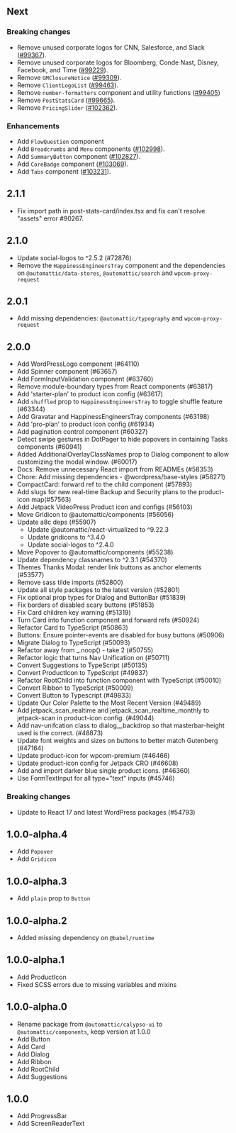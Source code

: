 ## Next

### Breaking changes

- Remove unused corporate logos for CNN, Salesforce, and Slack ([#99367](https://github.com/Automattic/wp-calypso/pull/99367)).
- Remove unused corporate logos for Bloomberg, Conde Nast, Disney, Facebook, and Time ([#99229](https://github.com/Automattic/wp-calypso/pull/99229)).
- Remove `GMClosureNotice` ([#99309](https://github.com/Automattic/wp-calypso/pull/99309)).
- Remove `ClientLogoList` ([#99463](https://github.com/Automattic/wp-calypso/pull/99463)).
- Remove `number-formatters` component and utility functions ([#99405](https://github.com/Automattic/wp-calypso/pull/99405))
- Remove `PostStatsCard` ([#99665](https://github.com/Automattic/wp-calypso/pull/99665)).
- Remove `PricingSlider` ([#102362](https://github.com/Automattic/wp-calypso/pull/102362)).

### Enhancements

- Add `FlowQuestion` component
- Add `Breadcrumbs` and `Menu` components ([#102998](https://github.com/Automattic/wp-calypso/pull/102998)).
- Add `SummaryButton` component ([#102827](https://github.com/Automattic/wp-calypso/pull/102827)).
- Add `CoreBadge` component ([#103069](https://github.com/Automattic/wp-calypso/pull/103069)).
- Add `Tabs` component ([#103231](https://github.com/Automattic/wp-calypso/pull/103231)).

## 2.1.1

- Fix import path in post-stats-card/index.tsx and fix can't resolve "assets" error #90267.

## 2.1.0

- Update social-logos to ^2.5.2 (#72876)
- Remove the `HappinessEngineersTray` component and the dependencies on `@automattic/data-stores`, `@automattic/search` and `wpcom-proxy-request`

## 2.0.1

- Add missing dependencies: `@automattic/typography` and `wpcom-proxy-request`

## 2.0.0

- Add WordPressLogo component (#64110)
- Add Spinner component (#63657)
- Add FormInputValidation component (#63760)
- Remove module-boundary types from React components (#63817)
- Add 'starter-plan' to product icon config (#63617)
- Add `shuffled` prop to `HappinessEngineersTray` to toggle shuffle feature (#63344)
- Add Gravatar and HappinessEngineersTray components (#63198)
- Add 'pro-plan' to product icon config (#61934)
- Add pagination control component (#60327)
- Detect swipe gestures in DotPager to hide popovers in containing Tasks components (#60941)
- Added AdditionalOverlayClassNames prop to Dialog component to allow customizing the modal window. (#60017)
- Docs: Remove unnecessary React import from READMEs (#58353)
- Chore: Add missing dependencies - @wordpress/base-styles (#58271)
- CompactCard: forward ref to the child component (#57893)
- Add slugs for new real-time Backup and Security plans to the product-icon map(#57563)
- Add Jetpack VideoPress Product icon and configs (#56103)
- Move Gridicon to @automattic/components (#56056)
- Update a8c deps (#55907)
  - Update @automattic/react-virtualized to ^9.22.3
  - Update gridicons to ^3.4.0
  - Update social-logos to ^2.4.0
- Move Popover to @automattic/components (#55238)
- Update dependency classnames to ^2.3.1 (#54370)
- Themes Thanks Modal: render link buttons as anchor elements (#53577)
- Remove sass tilde imports (#52800)
- Update all style packages to the latest version (#52801)
- Fix optional prop types for Dialog and ButtonBar (#51839)
- Fix borders of disabled scary buttons (#51853)
- Fix Card children key warning (#51319)
- Turn Card into function component and forward refs (#50924)
- Refactor Card to TypeScript (#50863)
- Buttons: Ensure pointer-events are disabled for busy buttons (#50906)
- Migrate Dialog to TypeScript (#50093)
- Refactor away from \_.noop() - take 2 (#50755)
- Refactor logic that turns Nav Unification on (#50711)
- Convert Suggestions to TypeScript (#50135)
- Convert ProductIcon to TypeScript (#49837)
- Refactor RootChild into function component with TypeScript (#50010)
- Convert Ribbon to TypeScript (#50009)
- Convert Button to Typescript (#49833)
- Update Our Color Palette to the Most Recent Version (#49489)
- Add jetpack_scan_realtime and jetpack_scan_realtime_monthly to jetpack-scan in product-icon config. (#49044)
- Add nav-unifcation class to dialog\_\_backdrop so that masterbar-height used is the correct. (#48873)
- Update font weights and sizes on buttons to better match Gutenberg (#47164)
- Update product-icon for wpcom-premium (#46466)
- Update product-icon config for Jetpack CRO (#46608)
- Add and import darker blue single product icons. (#46360)
- Use FormTextInput for all type="text" inputs (#45746)

### Breaking changes

- Update to React 17 and latest WordPress packages (#54793)

## 1.0.0-alpha.4

- Add `Popover`
- Add `Gridicon`

## 1.0.0-alpha.3

- Add `plain` prop to `Button`

## 1.0.0-alpha.2

- Added missing dependency on `@babel/runtime`

## 1.0.0-alpha.1

- Add ProductIcon
- Fixed SCSS errors due to missing variables and mixins

## 1.0.0-alpha.0

- Rename package from `@automattic/calypso-ui` to `@automattic/components`, keep version at 1.0.0
- Add Button
- Add Card
- Add Dialog
- Add Ribbon
- Add RootChild
- Add Suggestions

## 1.0.0

- Add ProgressBar
- Add ScreenReaderText

